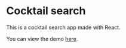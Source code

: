 # Cocktail search

This is a cocktail search app made with React.

You can view the demo [here](https://vasilisg.github.io/cocktails).